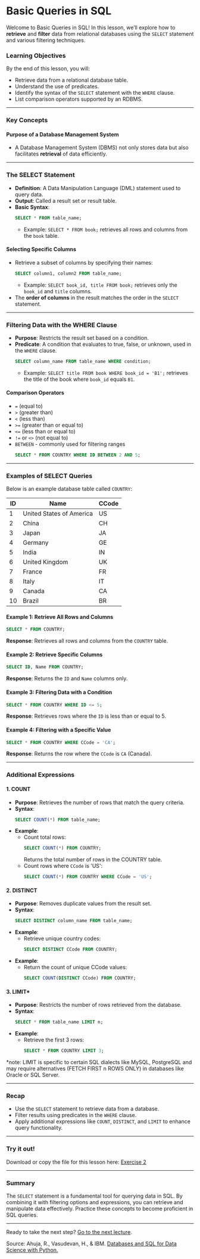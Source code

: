 # Basic Queries in SQL

Welcome to Basic Queries in SQL! In this lesson, we’ll explore how to **retrieve** and **filter** data from relational databases using the `SELECT` statement and various filtering techniques.

### Learning Objectives
By the end of this lesson, you will:
- Retrieve data from a relational database table.
- Understand the use of predicates.
- Identify the syntax of the `SELECT` statement with the `WHERE` clause.
- List comparison operators supported by an RDBMS.

---

### Key Concepts

#### Purpose of a Database Management System
- A Database Management System (DBMS) not only stores data but also facilitates **retrieval** of data efficiently.

---

### The SELECT Statement
- **Definition**: A Data Manipulation Language (DML) statement used to query data.
- **Output**: Called a result set or result table.
- **Basic Syntax**:
    ```sql
    SELECT * FROM table_name;
    ```
    - Example: `SELECT * FROM book;` retrieves all rows and columns from the `book` table.

#### Selecting Specific Columns
- Retrieve a subset of columns by specifying their names:
    ```sql
    SELECT column1, column2 FROM table_name;
    ```
    - Example: `SELECT book_id, title FROM book;` retrieves only the `book_id` and `title` columns.
- The **order of columns** in the result matches the order in the `SELECT` statement.

---

### Filtering Data with the WHERE Clause
- **Purpose**: Restricts the result set based on a condition.
- **Predicate**: A condition that evaluates to true, false, or unknown, used in the `WHERE` clause.
    ```sql
    SELECT column_name FROM table_name WHERE condition;
    ```
    - Example: `SELECT title FROM book WHERE book_id = 'B1';` retrieves the title of the book where `book_id` equals `B1`.

#### Comparison Operators
- `=` (equal to)
- `>` (greater than)
- `<` (less than)
- `>=` (greater than or equal to)
- `<=` (less than or equal to)
- `!=` or `<>` (not equal to)
- `BETWEEN` - commonly used for filtering ranges
    ```sql
    SELECT * FROM COUNTRY WHERE ID BETWEEN 2 AND 5;
    ```
---

### Examples of SELECT Queries
Below is an example database table called `COUNTRY`:

| **ID** | **Name**                  | **CCode** |
|--------|---------------------------|-----------|
| 1      | United States of America | US        |
| 2      | China                    | CH        |
| 3      | Japan                    | JA        |
| 4      | Germany                  | GE        |
| 5      | India                    | IN        |
| 6      | United Kingdom           | UK        |
| 7      | France                   | FR        |
| 8      | Italy                    | IT        |
| 9      | Canada                   | CA        |
| 10     | Brazil                   | BR        |

#### Example 1: Retrieve All Rows and Columns
```sql
SELECT * FROM COUNTRY;
```
**Response**:
Retrieves all rows and columns from the `COUNTRY` table.

#### Example 2: Retrieve Specific Columns
```sql
SELECT ID, Name FROM COUNTRY;
```
**Response**:
Returns the `ID` and `Name` columns only.

#### Example 3: Filtering Data with a Condition
```sql
SELECT * FROM COUNTRY WHERE ID <= 5;
```
**Response**:
Retrieves rows where the `ID` is less than or equal to 5.

#### Example 4: Filtering with a Specific Value
```sql
SELECT * FROM COUNTRY WHERE CCode = 'CA';
```
**Response**:
Returns the row where the `CCode` is `CA` (Canada).

---

### Additional Expressions

#### 1. **COUNT**
- **Purpose**: Retrieves the number of rows that match the query criteria.
- **Syntax**:
    ```sql
    SELECT COUNT(*) FROM table_name;
    ```
- **Example**:
    - Count total rows:
        ```sql
        SELECT COUNT(*) FROM COUNTRY;
        ```
        Returns the total number of rows in the COUNTRY table.
    - Count rows where `CCode` is 'US':
        ```sql
        SELECT COUNT(*) FROM COUNTRY WHERE CCode = 'US';
        ```

#### 2. **DISTINCT**
- **Purpose**: Removes duplicate values from the result set.
- **Syntax**:
    ```sql
    SELECT DISTINCT column_name FROM table_name;
    ```
- **Example**:
    - Retrieve unique country codes:
        ```sql
        SELECT DISTINCT CCode FROM COUNTRY;
        ```
- **Example**:
    - Return the count of unique CCode values:
        ```sql
        SELECT COUNT(DISTINCT CCode) FROM COUNTRY;
        ```

#### 3. **LIMIT***
- **Purpose**: Restricts the number of rows retrieved from the database.
- **Syntax**:
    ```sql
    SELECT * FROM table_name LIMIT n;
    ```
- **Example**:
    - Retrieve the first 3 rows:
        ```sql
        SELECT * FROM COUNTRY LIMIT 3;
        ```

*note: LIMIT is specific to certain SQL dialects like MySQL, PostgreSQL and may require alternatives (FETCH FIRST n ROWS ONLY) in databases like Oracle or SQL Server. 

---

### Recap
- Use the `SELECT` statement to retrieve data from a database.
- Filter results using predicates in the `WHERE` clause.
- Apply additional expressions like `COUNT`, `DISTINCT`, and `LIMIT` to enhance query functionality.

---

### Try it out!
Download or copy the file for this lesson here: [Exercise 2](./Practice-Code/exercise2.sql)

---

### Summary
The `SELECT` statement is a fundamental tool for querying data in SQL. By combining it with filtering options and expressions, you can retrieve and manipulate data effectively. Practice these concepts to become proficient in SQL queries.

---

Ready to take the next step? [Go to the next lecture](./3.-Working-with-Tables.md).

Source:
Ahuja, R., Vasudevan, H., & IBM. [Databases and SQL for Data Science with Python.](https://www.coursera.org/learn/sql-data-science)
